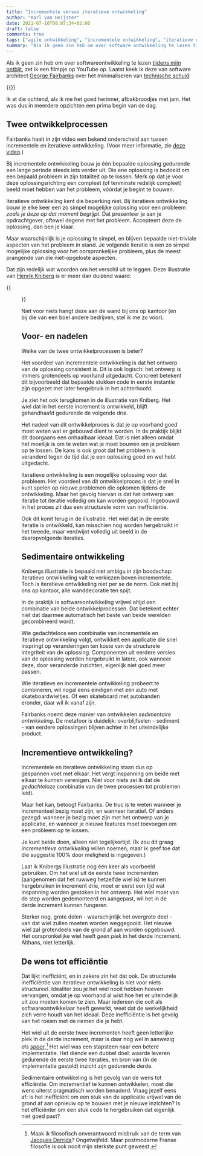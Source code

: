 ```yaml
---
title: "Incrementele versus iteratieve ontwikkeling"
author: "Karl van Heijster"
date: 2021-07-16T08:07:34+02:00
draft: false
comments: true
tags: ["agile ontwikkeling", "incrementele ontwikkeling", "iteratieve ontwikkeling", "software architectuur", "software ontwikkelen", "waarde"]
summary: "Als ik geen zin heb om over software ontwikkeling te lezen tijdens mijn ontbijt, zet ik een filmpje op YouTube op. Laatst keek ik er een van software architect George Fairbanks over de bijdrage van softwareontwikkelprocessen aan (het wegwerken van) technische schuld. Ik at die ochtend, als ik me het goed herinner, afbakbroodjes met jam. Het was dus in meerdere opzichten een prima begin van de dag."
---
```


Als ik geen zin heb om over softwareontwikkeling te lezen [tijdens mijn ontbijt](/blog/21/05/lees-elke-dag-een-kwartier-over-je-vak), zet ik een filmpje op YouTube op. Laatst keek ik deze van software architect [George Fairbanks](https://www.georgefairbanks.com/) over het minimaliseren van [technische schuld](https://en.wikipedia.org/wiki/Technical_debt):

{{<youtube id="REd5AUlcAh8" title="How to Minimize Your Technical Debt" >}}
<br>


Ik at die ochtend, als ik me het goed herinner, afbakbroodjes met jam. Het was dus in meerdere opzichten een prima begin van de dag.


## Twee ontwikkelprocessen


Fairbanks haalt in zijn video een bekend onderscheid aan tussen incrementele en iteratieve ontwikkeling. (Voor meer informatie, zie [deze video](https://www.youtube.com/watch?v=g_0q0EWaXM0).)


Bij incrementele ontwikkeling bouw je één bepaalde oplossing gedurende een lange periode steeds iets verder uit. Die ene oplossing is bedoeld om een bepaald probleem in zijn totaliteit op te lossen. Merk op dat je voor deze oplossingsrichting een compleet (of tenminste redelijk compleet) beeld moet hebben van het probleem, vóórdat je begint te bouwen.


Iteratieve ontwikkeling kent die beperking niet. Bij iteratieve ontwikkeling bouw je elke keer een zo simpel mogelijke oplossing voor een probleem *zoals je deze op dat moment begrijpt*. Dat presenteer je aan je opdrachtgever, oftewel degene met het probleem. Accepteert deze de oplossing, dan ben je klaar. 


Maar waarschijnlijk is je oplossing te simpel, en blijven bepaalde niet-triviale aspecten van het probleem in stand. Je volgende iteratie is een zo simpel mogelijke oplossing voor het oorspronkelijke probleem, plus de meest prangende van die niet-opgeloste aspecten.


Dat zijn redelijk wat woorden om het verschil uit te leggen. Deze illustratie van [Henrik Kniberg](https://www.crisp.se/konsulter/henrik-kniberg) is er meer dan duizend waard:


{{<figure src="https://blog.crisp.se/wp-content/uploads/2016/01/mvp.png" width="600" alt="Henrik Kniberg: Making sense of MVP (Minimum Viable Product)" >}}


Niet voor niets hangt deze aan de wand bij ons op kantoor (en bij die van een boel andere bedrijven, stel ik me zo voor).


## Voor- en nadelen


Welke van de twee ontwikkelprocessen is beter?


Het voordeel van incrementele ontwikkeling is dat het ontwerp van de oplossing consistent is. Dit is ook logisch: het ontwerp is immers grotendeels op voorhand uitgedacht. Concreet betekent dit bijvoorbeeld dat bepaalde stukken code in eerste instantie zijn opgezet met later hergebruik in het achterhoofd.


Je ziet het ook terugkomen in de illustratie van Kniberg. Het wiel dat in het eerste increment is ontwikkeld, blijft gehandhaafd gedurende de volgende drie.


Het nadeel van dit ontwikkelproces is dat je op voorhand goed moet weten wat er gebouwd dient te worden. In de praktijk blijkt dit doorgaans een onhaalbaar ideaal. Dat is niet alleen omdat het *moeilijk* is om te weten wat je moet bouwen om je probleem op te lossen. De kans is ook groot dat het probleem is veranderd tegen de tijd dat je een oplossing goed en wel hebt uitgedacht.


Iteratieve ontwikkeling is een mogelijke oplossing voor dat probleem. Het voordeel van dit ontwikkelproces is dat je snel in kunt spelen op nieuwe problemen die opkomen tijdens de ontwikkeling. Maar het gevolg hiervan is dat het ontwerp van iteratie tot iteratie volledig om kan worden gegooid. Ingebouwd in het proces zit dus een structurele vorm van inefficiëntie.


Ook dit komt terug in de illustratie. Het wiel dat in de eerste iteratie is ontwikkeld, kan misschien nog worden hergebruikt in het tweede, maar verdwijnt volledig uit beeld in de daaropvolgende iteraties.


## Sedimentaire ontwikkeling


Knibergs illustratie is bepaald niet ambigu in zijn boodschap: iteratieve ontwikkeling valt te verkiezen boven incrementele. Toch is iteratieve ontwikkeling niet per se de norm. Ook niet bij ons op kantoor, alle wanddecoratie ten spijt. 


In de praktijk is softwareontwikkeling vrijwel altijd een combinatie van beide ontwikkelprocessen. Dat betekent echter niet dat daarmee automatisch het beste van beide werelden gecombineerd wordt.


Wie gedachteloos een combinatie van incrementele en iteratieve ontwikkeling volgt, ontwikkelt een applicatie die snel inspringt op veranderingen ten koste van de structurele integriteit van de oplossing. Componenten uit eerdere versies van de oplossing worden hergebruikt in latere, ook wanneer deze, door veranderde inzichten, eigenlijk niet goed meer passen.


Wie iteratieve en incrementele ontwikkeling probeert te combineren, wil nogal eens eindigen met een auto met skateboardwieltjes. Of een skateboard met autobanden eronder, daar wil ik vanaf zijn.


Fairbanks noemt deze manier van ontwikkelen *sedimentaire ontwikkeling*. De metafoor is duidelijk: overblijfselen - sediment - van eerdere oplossingen blijven achter in het uiteindelijke product.


## Incrementieve ontwikkeling?


Incrementele en iteratieve ontwikkeling staan dus op gespannen voet met elkaar. Het vergt inspanning om beide met elkaar te *kunnen* verenigen. Niet voor niets zei ik dat de *gedachteloze* combinatie van de twee processen tot problemen leidt.


Maar het kan, betoogt Fairbanks. De truc is te weten wanneer je incrementeel bezig moet zijn, en wanneer iteratief. Of anders gezegd: wanneer je bezig moet zijn met het ontwerp van je applicatie, en wanneer je nieuwe features moet toevoegen om een probleem op te lossen. 


Je kunt beide doen, alleen niet tegelijkertijd. (Ik zou dit graag *incrementieve ontwikkeling* willen noemen, maar ik geef toe dat die suggestie 100% door meligheid is ingegeven.)


Laat ik Knibergs illustratie nog één keer als voorbeeld gebruiken. Om het wiel uit de eerste twee incrementen (aangenomen dat het ruwweg hetzelfde wiel is) te kunnen hergebruiken in increment drie, moet er eerst een tijd wat inspanning worden gestoken in het ontwerp. Het wiel moet van de step worden gedemonteerd en aangepast, wil het in de derde increment kunnen fungeren. 


Sterker nog, grote delen - waarschijnlijk het overgrote deel - van dat wiel zullen moeten worden weggegooid. Het nieuwe wiel zal grotendeels van de grond af aan worden opgebouwd. Het oorspronkelijke wiel heeft *geen plek* in het derde increment. Althans, niet letterlijk.


## De wens tot efficiëntie


Dat lijkt inefficiënt, en in zekere zin het dat ook. De structurele inefficiëntie van iteratieve ontwikkeling is niet voor niets structureel. Idealiter zou je het wiel nooit hebben hoeven vervangen, omdat je op voorhand al wist hoe het er uiteindelijk uit zou moeten komen te zien. Maar iedereen die ooit als softwareontwikkelaar heeft gewerkt, weet dat de werkelijkheid zich verre houdt van het ideaal. Deze inefficiëntie is het gevolg van het roeien met de riemen die je hebt.


Het wiel uit de eerste twee incrementen heeft geen letterlijke plek in de derde increment, maar is daar nog wel in aanwezig *als [spoor](https://en.wikipedia.org/wiki/Trace_(deconstruction))*.[^1] Het wiel was een stapsteen naar een betere implementatie. Het diende een dubbel doel: waarde leveren gedurende de eerste twee iteraties, en bron van (in de implementatie gestold) inzicht zijn gedurende derde.


Sedimentaire ontwikkeling is het gevolg van de wens tot efficiëntie. Om incrementief te kunnen ontwikkelen, moet die wens uiterst pragmatisch worden benaderd. Vraag jezelf eens af: is het inefficiënt om een stuk van de applicatie vrijwel van de grond af aan opnieuw op te bouwen met je nieuwe inzichten? Is het efficiënter om een stuk code te hergebruiken dat eigenlijk niet goed past?


[^1]: Maak ik filosofisch onverantwoord misbruik van de term van [Jacques Derrida](https://en.wikipedia.org/wiki/Jacques_Derrida)? Ongetwijfeld. Maar postmoderne Franse filosofie is ook nooit mijn sterkste punt geweest.
